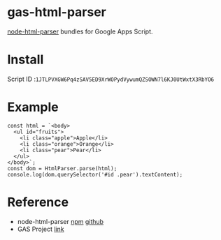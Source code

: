 # gas-html-parser
[node-html-parser](https://www.npmjs.com/package/node-html-parser) bundles for Google Apps Script.

# Install
Script ID :`1JTLPVXGW6Pq4zSAV5ED9XrWOPydVywumQZSOWN7l6KJ0UtWxtX3RbYO6`

# Example
```
const html = `<body>
  <ul id="fruits">
    <li class="apple">Apple</li>
    <li class="orange">Orange</li>
    <li class="pear">Pear</li>
  </ul>
</body>`;
const dom = HtmlParser.parse(html);
console.log(dom.querySelector('#id .pear').textContent);
```

# Reference
- node-html-parser [npm](https://www.npmjs.com/package/node-html-parser) [github](https://github.com/taoqf/node-html-parser)
- GAS Project [link](https://script.google.com/home/projects/1JTLPVXGW6Pq4zSAV5ED9XrWOPydVywumQZSOWN7l6KJ0UtWxtX3RbYO6)

